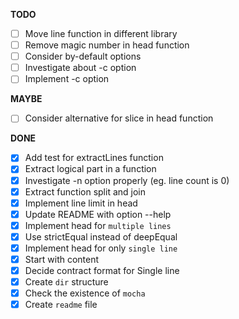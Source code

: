 **TODO**

- [ ] Move line function in different library
- [ ] Remove magic number in head function
- [ ] Consider by-default options
- [ ] Investigate about -c option
- [ ] Implement -c option

**MAYBE**

- [ ] Consider alternative for slice in head function

**DONE**

- [x] Add test for extractLines function
- [x] Extract logical part in a function 
- [x] Investigate -n option properly (eg. line count is 0)
- [x] Extract function split and join
- [x] Implement line limit in head
- [x] Update README with option --help
- [x] Implement head for `multiple lines`
- [x] Use strictEqual instead of deepEqual
- [x] Implement head for only `single line`
- [x] Start with content
- [x] Decide contract format for Single line
- [x] Create `dir` structure
- [x] Check the existence of `mocha`
- [x] Create `readme` file